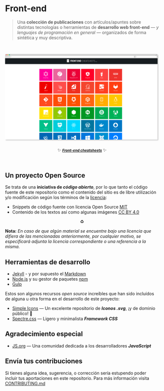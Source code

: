 # Front-end

> Una __colección de publicaciones__ con artículos/apuntes sobre distintas tecnologías o herramientas de __desarrollo web front-end__ — _y lenguajes de programación en general_ —  organizados de forma sintética y muy descriptiva.

<br>

<p align="center">
  <a href="https://front-end.js.org">
    <img width="666" src="./docs/teaser.png" alt="logo">
  </a>
  <br><br>
  ✨ <b><a href="https://front-end.js.org"><small><i>Front-end cheatsheets</i></small></a> </b> ✨
</p>

<br>


## Un proyecto Open Source
Se trata de una **iniciativa de _código abierto_**, por lo que tanto el código fuente de este repositorio como el contenido del sitio es de libre utilización y/o modificación según los términos de la [licencia](/LICENSE):

- Snippets de código fuente con licencia Open Source [MIT]
- Contenido de los textos así como algunas imágenes [CC BY 4.0]

<p align="center">♻️</p>

**Nota:** _En caso de que algún material se encuentre bajo una licencia que difiera de las mencionadas anteriormente, por cualquier motivo, se especificará adjunta la licencia correspondiente o una referencia a la misma._



## Herramientas de desarrollo
- [Jekyll] - y por supuesto el [Markdown]
- [Node.js] y su gestor de paquetes [npm]
- [Gulp]

Estos son algunos recursos _open source_ increíbles que han sido incluídos de alguna u otra forma en el desarrollo de este proyecto:

- [Simple Icons] — Un excelente repositorio de **_Iconos .svg_**, ¡y de dominio público! 🐋
- [Spectre.css] — Ligero y minimalista **_Framework CSS_**

## Agradecimiento especial
- [JS.org] — Una comunidad dedicada a los desarrolladores **_JavaScript_**



## Envía tus contribuciones
Si tienes alguna idea, sugerencia, o corrección sería estupendo poder incluir tus aportaciones en este repositorio. Para más información visita [CONTRIBUTING.md](/docs/CONTRIBUTING.md)


<br>

<!-- Link ref. -->
[MIT]: https://opensource.org/licenses/MIT
[CC BY 4.0]: https://creativecommons.org/licenses/by/4.0/deed.es_ES

[Jekyll]: http://jekyllrb.com
[Markdown]: https://guides.github.com/features/mastering-markdown/
[Node.js]: https://nodejs.org
[npm]: https://www.npmjs.com
[Gulp]: http://gulpjs.com
[Simple Icons]: https://github.com/simple-icons/simple-icons
[Spectre.css]: https://picturepan2.github.io/spectre/
[JS.org]: https://js.org
[.JSON]: http://www.json.org/